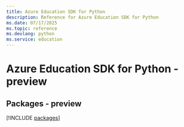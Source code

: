 ```yaml
---
title: Azure Education SDK for Python
description: Reference for Azure Education SDK for Python
ms.date: 07/17/2025
ms.topic: reference
ms.devlang: python
ms.service: education
---
```

# Azure Education SDK for Python - preview
## Packages - preview
[!INCLUDE [packages](education-index.md)]